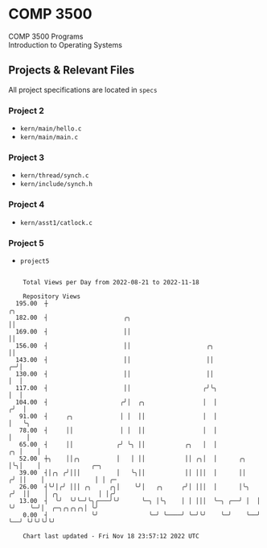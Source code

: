 # COMP 3500
COMP 3500 Programs  
Introduction to Operating Systems  
## Projects & Relevant Files
All project specifications are located in `specs`
### Project 2
- `kern/main/hello.c`
- `kern/main/main.c`
### Project 3
- `kern/thread/synch.c`
- `kern/include/synch.h`
### Project 4
- `kern/asst1/catlock.c`
### Project 5
- `project5`

```

    Total Views per Day from 2022-08-21 to 2022-11-18

    Repository Views
  195.00  ┼                                                                  ╭╮
  182.00  ┤                     ╭╮                                           ││
  169.00  ┤                     ││                                           ││
  156.00  ┤                     ││                     ╭╮                    ││
  143.00  ┤                     ││                     ││                  ╭─╯│
  130.00  ┤                     ││                     ││                  │  │
  117.00  ┤                     ││                    ╭╯╰╮                 │  │
  104.00  ┤                    ╭╯│  ╭╮                │  │                ╭╯  │
   91.00  ┤     ╭╮             │ │  ││                │  │                │   ╰╮
   78.00  ┤     ││             │ │  ││                │  │                │    │
   65.00  ┤     ││            ╭╯ ╰╮ ││           ╭╮   │  │             ╭╮ │    │
   52.00  ┼╮    ││╭╮          │   │ ││           ││ ╭╮│  │      ╭╮     │╰╮│    │              ╭─╮
   39.00  ┤│╭╮ ╭╯│││          │   ╰╮││           ││ │││  │      ││    ╭╯ ││    │              │ │ ╭─
   26.00  ┤╰╯│╭╯ │││ ╭╮     ╭╮│    ╰╯│   ╭╮     ╭╯│ │││  │      │╰╮  ╭╯  ││    │ ╭╮           │ │╭╯
   13.00  ┤  ╰╯  ╰╯╰─╯╰╮╭───╯╰╯      ╰─╮ │╰╮    │ │ │││  ╰─╮ ╭──╯ │  │   ╰╯    ╰─╯│  ╭─╮╭╮╭╮╭╮│ ╰╯
    0.00  ┤            ╰╯              ╰─╯ ╰────╯ ╰─╯╰╯    ╰─╯    ╰──╯            ╰──╯ ╰╯╰╯╰╯╰╯

    Chart last updated - Fri Nov 18 23:57:12 2022 UTC
    
```
